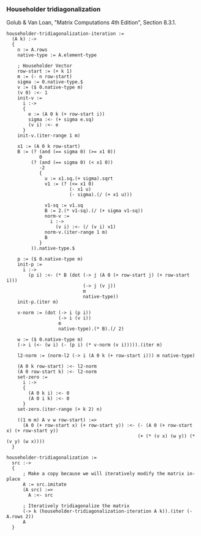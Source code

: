 ### Householder tridiagonalization
Golub & Van Loan, "Matrix Computations 4th Edition", Section 8.3.1.

    householder-tridiagonalization-iteration :=
      (A k) :->
      {
        n := A.rows
        native-type := A.element-type

        ; Householder Vector
        row-start := (+ k 1)
        m := (- n row-start)
        sigma := 0.native-type.$
        v := ($ 0.native-type m)
        (v 0) :<- 1
        init-v :=
          i :->
          {
            e := (A 0 k (+ row-start i))
            sigma :<- (+ sigma e.sq)
            (v i) :<- e
          }
        init-v.(iter-range 1 m)

        x1 := (A 0 k row-start)
        B := (? (and (== sigma 0) (>= x1 0))
                0
             (? (and (== sigma 0) (< x1 0))
                -2
                {
                  u := x1.sq.(+ sigma).sqrt
                  v1 := (? (<= x1 0)
                           (- x1 u)
                           (- sigma).(/ (+ x1 u)))

                  v1-sq := v1.sq
                  B := 2.(* v1-sq).(/ (+ sigma v1-sq))
                  norm-v :=
                    i :->
                      (v i) :<- (/ (v i) v1)
                  norm-v.(iter-range 1 m)
                  B
                }
             )).native-type.$

        p := ($ 0.native-type m)
        init-p :=
          i :->
            (p i) :<- (* B (dot (-> j (A 0 (+ row-start j) (+ row-start i)))
                                (-> j (v j))
                                m
                                native-type))
        init-p.(iter m)

        v-norm := (dot (-> i (p i))
                       (-> i (v i))
                       m
                       native-type).(* B).(/ 2)

        w := ($ 0.native-type m)
        (-> i (<- (w i) (- (p i) (* v-norm (v i))))).(iter m)

        l2-norm := (norm-l2 (-> i (A 0 k (+ row-start i))) m native-type)

        (A 0 k row-start) :<- l2-norm
        (A 0 row-start k) :<- l2-norm
        set-zero :=
          i :->
          {
            (A 0 k i) :<- 0
            (A 0 i k) :<- 0
          }
        set-zero.(iter-range (+ k 2) n)

        ((1 m m) A v w row-start) :=>
          (A 0 (+ row-start x) (+ row-start y)) :<- (- (A 0 (+ row-start x) (+ row-start y))
                                                    (+ (* (v x) (w y)) (* (v y) (w x))))
      }

    householder-tridiagonalization :=
      src :->
      {
          ; Make a copy because we will iteratively modify the matrix in-place
          A := src.imitate
          (A src) :=>
            A :<- src

          ; Iteratively tridiagonalize the matrix
          (-> k (householder-tridiagonalization-iteration A k)).(iter (- A.rows 2))
          A
      }
